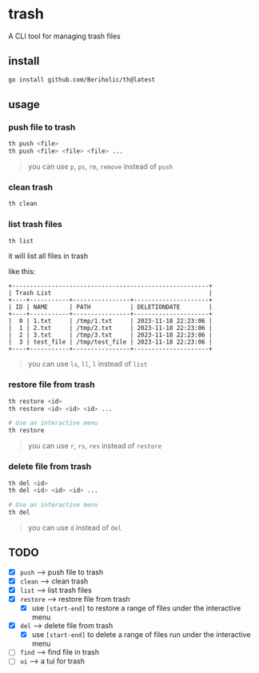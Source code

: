 # trash
A CLI tool for managing trash files 



## install
```bash
go install github.com/Beriholic/th@latest
```

## usage
### push file to trash
```bash
th push <file>
th push <file> <file> <file> ...
```
>you can use ```p```, ```ps```, ```rm```, ```remove``` instead of ```push```
### clean trash
```bash
th clean
```
### list trash files
```bash
th list
```
it will list all files in trash

like this:
```
+-------------------------------------------------------+
| Trash List                                            |
+----+-----------+----------------+---------------------+
| ID | NAME      | PATH           | DELETIONDATE        |
+----+-----------+----------------+---------------------+
|  0 | 1.txt     | /tmp/1.txt     | 2023-11-18 22:23:06 |
|  1 | 2.txt     | /tmp/2.txt     | 2023-11-18 22:23:06 |
|  2 | 3.txt     | /tmp/3.txt     | 2023-11-18 22:23:06 |
|  3 | test_file | /tmp/test_file | 2023-11-18 22:23:06 |
+----+-----------+----------------+---------------------+
```
> you can use ```ls```, ```ll```, ```l``` instead of ```list```

### restore file from trash
```bash
th restore <id>
th restore <id> <id> <id> ...

# Use an interactive menu
th restore
``` 
> you can use ```r```, ```rs```, ```res``` instead of ```restore```
 
 ### delete file from trash
 ```bash
 th del <id>
 th del <id> <id> <id> ...

# Use an interactive menu
 th del
 ```
 > you can use ```d``` instead of ```del```



## TODO
- [x] ```push``` --> push file to trash
- [x] ```clean``` --> clean trash
- [x] ```list``` --> list trash files
- [x] ```restore``` --> restore file from trash
    - [x]  use ```[start-end]``` to restore a range of files under the interactive menu
- [x] ```del``` --> delete file from trash
    - [x] use ```[start-end]``` to delete a range of files run under the interactive menu
- [ ] ```find``` --> find file in trash
- [ ] ```ui``` --> a tui for trash
